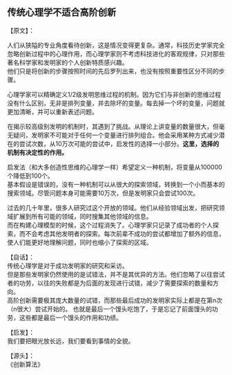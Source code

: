 ## 传统心理学不适合高阶创新

【原文】：  

人们从狭隘的专业角度看待创新，这是情况变得更复杂。通常，科技历史学家完全忽略创新过程中的心理作用，而心理学家则不考虑科技进化的客观规律，只对那些著名科学家和发明家的个人创新特质感兴趣。  
他们只是将创新的步骤按照时间的先后罗列出来，也没有按照重要性区分不同的步骤。  

心理学家可以精确定义1/2级发明思维过程的机制。因为它们与非创新的思维过程没有什么区别，无非是排列变量，并去除坏的变量。每去掉一个坏的变量，问题就更加清晰，并可以重新表述问题。  

在揭示较高级别发明的机制时，其遇到了挑战。从理论上讲变量的数量很大，但毫无疑问，发明家不可能对于任何一个变量进行排列组合。他会采用某种方式减少潜在的尝试次数，从10万次可能的尝试中，启发性的选择一小部分。**这里，选择的机制有决定性的作用。**

启发法（和大多创造性思维的心理学一样）希望定义一种机制，将变量从100000个降低到100个。  
基本假设是错误的，没有一种机制可以从很大的探索领域，转换到一个小而基本的搜索领域。尽管问题本身可能需要10万次，但是发明家只会尝试100次。  

过去的几十年里，很多人研究过这个开放的领域。他们从经验领域出发，把研究领域扩展到所有可能的领域，同时搜集其他领域的信息。  
而在构建心理模型的时候，这个过程消失了。心理学家只记录了成功者的个人探索，而不会考虑其他发明者的探索。每次前辈不成功的尝试都增加了额外的信息，使人们能更好地理解问题，同时也缩小了探索的区域。

【自话】：  
传统心理学是对于成功发明家的研究和采访。  
但是那些发明家仍然使用的是试错法，并不是其优异的方法。他们忽略了以往尝试者的功劳，以往的失败都是为后面的发现进行试错，减少了需要探索的数量和方向。  
高阶创新需要极其庞大数量的试错，而那些最后成功的发明家实际上都是在第n次（n很大）尝试开始的。
也就是最后一个馒头吃饱了，于是忘记了前面馒头的功劳，这些都是最后一个馒头的作用和功绩。

【启发】：  
我们要把眼光放长远，我们要看到事情的全貌。

【源头】：  
《创新算法》

